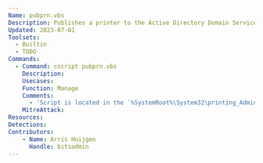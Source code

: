 ```yaml
---
Name: pubprn.vbs
Description: Publishes a printer to the Active Directory Domain Services
Updated: 2023-07-01
Toolsets:
  - Builtin
  - TODO
Commands:
  - Command: cscript pubprn.vbs
    Description: 
    Usecases:
    Function: Manage
    Comments:
      - 'Script is located in the `%SystemRoot%\System32\printing_Admin_Scripts\<language>` directory'
    MitreAttack:
Resources:
Detections:
Contributors:
    - Name: Arris Huijgen
      Handle: bitsadmin
---
```

